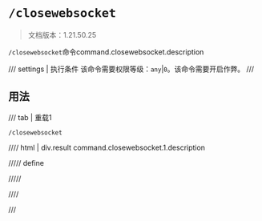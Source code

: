 # `/closewebsocket`

> 文档版本：1.21.50.25

`/closewebsocket`命令command.closewebsocket.description

/// settings | 执行条件
该命令需要权限等级：`any`|`0`。该命令需要开启作弊。
///

## 用法

/// tab | 重载1
```mcfunction
/closewebsocket
```

//// html | div.result
command.closewebsocket.1.description

///// define

/////

////

///
